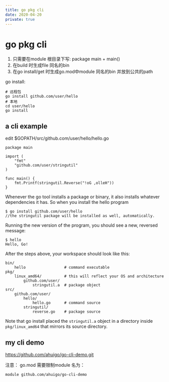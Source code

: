 ```yaml
---
title: go pkg cli
date: 2020-04-20
private: true
---
```

# go pkg cli
1. 只需要在module 根目录下写: package main + main() 
2. 在build 时生成file 同名的bin
2. 在go install/get  时生成go.mod中module 同名的bin 并放到公共的path

go install:

    # 远程包
    go install github.com/user/hello
    # 本地
    cd user/hello
    go install 

## a cli example
edit $GOPATH/src/github.com/user/hello/hello.go

    package main

    import (
        "fmt"
        "github.com/user/stringutil"
    )

    func main() {
        fmt.Printf(stringutil.Reverse("!oG ,olleH"))
    }

Whenever the go tool installs a package or binary, it also installs whatever dependencies it has. So when you install the hello program

    $ go install github.com/user/hello
    //the stringutil package will be installed as well, automatically.

Running the new version of the program, you should see a new, reversed message:

    $ hello
    Hello, Go!

After the steps above, your workspace should look like this:

    bin/
        hello                 # command executable
    pkg/
        linux_amd64/          # this will reflect your OS and architecture
            github.com/user/
                stringutil.a  # package object
    src/
        github.com/user/
            hello/
                hello.go      # command source
            stringutil/
                reverse.go    # package source

Note that go install placed the `stringutil.a` object in a directory inside `pkg/linux_amd64` that mirrors its source directory.

## my cli demo
https://github.com/ahuigo/go-cli-demo.git

注意： go.mod 需要限制module 名为：

    module github.com/ahuigo/go-cli-demo